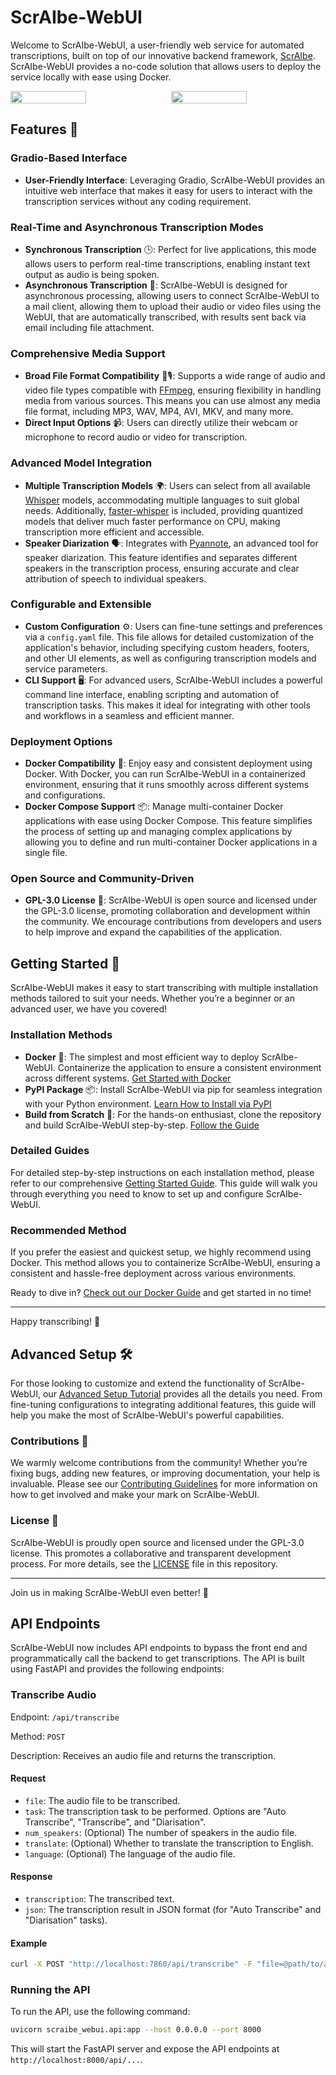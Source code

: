 # ScrAIbe-WebUI

Welcome to ScrAIbe-WebUI, a user-friendly web service for automated transcriptions, built on top of our innovative backend framework,  [ScrAIbe](https://github.com/JSchmie/ScrAIbe). ScrAIbe-WebUI provides a no-code solution that allows users to deploy the service locally with ease using Docker.

<div style="display: flex; justify-content: space-between;">
  <img src="./img/simple_ui.png" style="width: 49%;" />
  <img src="./img/async_ui.png" style="width: 49%;" />
</div>

## Features 🌟

### Gradio-Based Interface

- **User-Friendly Interface**: Leveraging Gradio, ScrAIbe-WebUI provides an intuitive web interface that makes it easy for users to interact with the transcription services without any coding requirement.

### Real-Time and Asynchronous Transcription Modes

- **Synchronous Transcription** 🕒: Perfect for live applications, this mode allows users to perform real-time transcriptions, enabling instant text output as audio is being spoken.
- **Asynchronous Transcription** 📨: ScrAIbe-WebUI is designed for asynchronous processing, allowing users to connect ScrAIbe-WebUI to a mail client, allowing them to upload their audio or video files using the WebUI, that are automatically transcribed, with results sent back via email including file attachment.

### Comprehensive Media Support

- **Broad File Format Compatibility** 🎥🎙: Supports a wide range of audio and video file types compatible with [FFmpeg](https://ffmpeg.org/), ensuring flexibility in handling media from various sources. This means you can use almost any media file format, including MP3, WAV, MP4, AVI, MKV, and many more.
- **Direct Input Options** 📹: Users can directly utilize their webcam or microphone to record audio or video for transcription.

### Advanced Model Integration

- **Multiple Transcription Models** 🌍: Users can select from all available [Whisper](https://github.com/openai/whisper) models, accommodating multiple languages to suit global needs. Additionally, [faster-whisper](https://github.com/SYSTRAN/faster-whisper) is included, providing quantized models that deliver much faster performance on CPU, making transcription more efficient and accessible.
- **Speaker Diarization** 🗣: Integrates with [Pyannote](https://github.com/pyannote/pyannote-audio), an advanced tool for speaker diarization. This feature identifies and separates different speakers in the transcription process, ensuring accurate and clear attribution of speech to individual speakers.

### Configurable and Extensible

- **Custom Configuration** ⚙️: Users can fine-tune settings and preferences via a `config.yaml` file. This file allows for detailed customization of the application's behavior, including specifying custom headers, footers, and other UI elements, as well as configuring transcription models and service parameters.
- **CLI Support** 🖥: For advanced users, ScrAIbe-WebUI includes a powerful command line interface, enabling scripting and automation of transcription tasks. This makes it ideal for integrating with other tools and workflows in a seamless and efficient manner.

### Deployment Options

- **Docker Compatibility** 🐳: Enjoy easy and consistent deployment using Docker. With Docker, you can run ScrAIbe-WebUI in a containerized environment, ensuring that it runs smoothly across different systems and configurations.
- **Docker Compose Support** 📦: Manage multi-container Docker applications with ease using Docker Compose. This feature simplifies the process of setting up and managing complex applications by allowing you to define and run multi-container Docker applications in a single file.

### Open Source and Community-Driven

- **GPL-3.0 License** 📜: ScrAIbe-WebUI is open source and licensed under the GPL-3.0 license, promoting collaboration and development within the community. We encourage contributions from developers and users to help improve and expand the capabilities of the application.

## Getting Started 🚀

ScrAIbe-WebUI makes it easy to start transcribing with multiple installation methods tailored to suit your needs. Whether you’re a beginner or an advanced user, we have you covered!

### Installation Methods

- **Docker** 🐳: The simplest and most efficient way to deploy ScrAIbe-WebUI. Containerize the application to ensure a consistent environment across different systems. [Get Started with Docker](./docs/GETTING_STARTED_DOCKER.md)
- **PyPI Package** 📦: Install ScrAIbe-WebUI via pip for seamless integration with your Python environment. [Learn How to Install via PyPI](./docs/GETTING_STARTED.md#pypi-package)
- **Build from Scratch** 🔧: For the hands-on enthusiast, clone the repository and build ScrAIbe-WebUI step-by-step. [Follow the Guide](./docs/GETTING_STARTED.md#setting-up-from-scratch)


### Detailed Guides

For detailed step-by-step instructions on each installation method, please refer to our comprehensive [Getting Started Guide](./docs/GETTING_STARTED.md). This guide will walk you through everything you need to know to set up and configure ScrAIbe-WebUI.

### Recommended Method

If you prefer the easiest and quickest setup, we highly recommend using Docker. This method allows you to containerize ScrAIbe-WebUI, ensuring a consistent and hassle-free deployment across various environments.

Ready to dive in? [Check out our Docker Guide](./docs/GETTING_STARTED_DOCKER.md) and get started in no time!

---

Happy transcribing! 🎉

## Advanced Setup 🛠

For those looking to customize and extend the functionality of ScrAIbe-WebUI, our [Advanced Setup Tutorial](./docs/Customize.md) provides all the details you need. From fine-tuning configurations to integrating additional features, this guide will help you make the most of ScrAIbe-WebUI's powerful capabilities.

### Contributions 🤝

We warmly welcome contributions from the community! Whether you’re fixing bugs, adding new features, or improving documentation, your help is invaluable. Please see our [Contributing Guidelines](./CONTRIBUTING.md) for more information on how to get involved and make your mark on ScrAIbe-WebUI.

### License 📜

ScrAIbe-WebUI is proudly open source and licensed under the GPL-3.0 license. This promotes a collaborative and transparent development process. For more details, see the [LICENSE](./LICENSE) file in this repository.

---

Join us in making ScrAIbe-WebUI even better! 🚀

## API Endpoints

ScrAIbe-WebUI now includes API endpoints to bypass the front end and programmatically call the backend to get transcriptions. The API is built using FastAPI and provides the following endpoints:

### Transcribe Audio

Endpoint: `/api/transcribe`

Method: `POST`

Description: Receives an audio file and returns the transcription.

#### Request

- `file`: The audio file to be transcribed.
- `task`: The transcription task to be performed. Options are "Auto Transcribe", "Transcribe", and "Diarisation".
- `num_speakers`: (Optional) The number of speakers in the audio file.
- `translate`: (Optional) Whether to translate the transcription to English.
- `language`: (Optional) The language of the audio file.

#### Response

- `transcription`: The transcribed text.
- `json`: The transcription result in JSON format (for "Auto Transcribe" and "Diarisation" tasks).

#### Example

```bash
curl -X POST "http://localhost:7860/api/transcribe" -F "file=@path/to/audio/file.wav" -F "task=Auto Transcribe" -F "num_speakers=2" -F "translate=false" -F "language=English"
```

### Running the API

To run the API, use the following command:

```bash
uvicorn scraibe_webui.api:app --host 0.0.0.0 --port 8000
```

This will start the FastAPI server and expose the API endpoints at `http://localhost:8000/api/...`.
